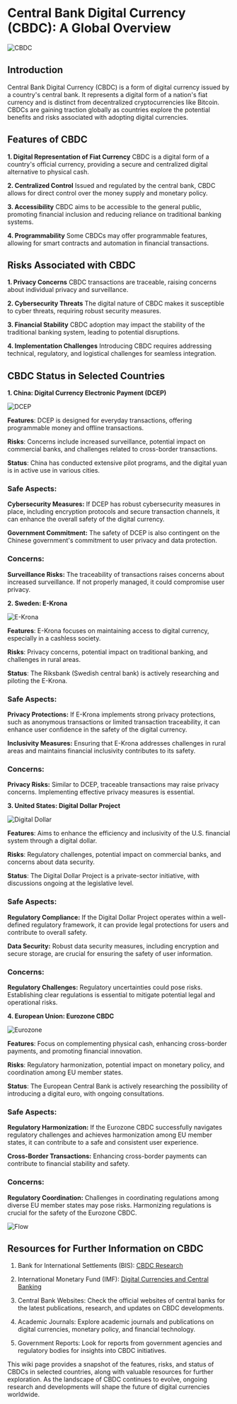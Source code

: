 # Central Bank Digital Currency (CBDC): A Global Overview

![CBDC](https://blogs.worldbank.org/sites/default/files/styles/hero/public/2022-12/cbdc_illustration_hero_image.jpg.webp?itok=fWANE5--)

## Introduction
Central Bank Digital Currency (CBDC) is a form of digital currency issued by a country's central bank. It represents a digital form of a nation's fiat currency and is distinct from decentralized cryptocurrencies like Bitcoin. CBDCs are gaining traction globally as countries explore the potential benefits and risks associated with adopting digital currencies.

## Features of CBDC
__1. Digital Representation of Fiat Currency__
CBDC is a digital form of a country's official currency, providing a secure and centralized digital alternative to physical cash.

__2. Centralized Control__
Issued and regulated by the central bank, CBDC allows for direct control over the money supply and monetary policy.

__3. Accessibility__
CBDC aims to be accessible to the general public, promoting financial inclusion and reducing reliance on traditional banking systems.

__4. Programmability__
Some CBDCs may offer programmable features, allowing for smart contracts and automation in financial transactions.

## Risks Associated with CBDC
__1. Privacy Concerns__
CBDC transactions are traceable, raising concerns about individual privacy and surveillance.

__2. Cybersecurity Threats__
The digital nature of CBDC makes it susceptible to cyber threats, requiring robust security measures.

__3. Financial Stability__
CBDC adoption may impact the stability of the traditional banking system, leading to potential disruptions.

__4. Implementation Challenges__
Introducing CBDC requires addressing technical, regulatory, and logistical challenges for seamless integration.

## CBDC Status in Selected Countries
__1. China: Digital Currency Electronic Payment (DCEP)__

![DCEP](https://forkast.news/wp-content/uploads/2020/08/dcep-featured.jpg)

__Features__: DCEP is designed for everyday transactions, offering programmable money and offline transactions.

__Risks__: Concerns include increased surveillance, potential impact on commercial banks, and challenges related to cross-border transactions.

__Status__: China has conducted extensive pilot programs, and the digital yuan is in active use in various cities.

### Safe Aspects:

__Cybersecurity Measures:__ If DCEP has robust cybersecurity measures in place, including encryption protocols and secure transaction channels, it can enhance the overall safety of the digital currency.

__Government Commitment:__ The safety of DCEP is also contingent on the Chinese government's commitment to user privacy and data protection.

### Concerns:
__Surveillance Risks:__ The traceability of transactions raises concerns about increased surveillance. If not properly managed, it could compromise user privacy.


__2. Sweden: E-Krona__

![E-Krona](https://www.paymentscardsandmobile.com/wp-content/uploads/2018/10/ekrona_logo.png)

__Features__: E-Krona focuses on maintaining access to digital currency, especially in a cashless society.

__Risks__: Privacy concerns, potential impact on traditional banking, and challenges in rural areas.

__Status__: The Riksbank (Swedish central bank) is actively researching and piloting the E-Krona.

### Safe Aspects:

__Privacy Protections:__ If E-Krona implements strong privacy protections, such as anonymous transactions or limited transaction traceability, it can enhance user confidence in the safety of the digital currency.

__Inclusivity Measures:__ Ensuring that E-Krona addresses challenges in rural areas and maintains financial inclusivity contributes to its safety.

### Concerns:

__Privacy Risks:__ Similar to DCEP, traceable transactions may raise privacy concerns. Implementing effective privacy measures is essential.


__3. United States: Digital Dollar Project__

![Digital Dollar](https://www.ledgerinsights.com/wp-content/uploads/2020/03/digital-dollar-CBDC.jpg)

__Features__: Aims to enhance the efficiency and inclusivity of the U.S. financial system through a digital dollar.

__Risks__: Regulatory challenges, potential impact on commercial banks, and concerns about data security.

__Status__: The Digital Dollar Project is a private-sector initiative, with discussions ongoing at the legislative level.

### Safe Aspects:

__Regulatory Compliance:__ If the Digital Dollar Project operates within a well-defined regulatory framework, it can provide legal protections for users and contribute to overall safety.

__Data Security:__ Robust data security measures, including encryption and secure storage, are crucial for ensuring the safety of user information.

### Concerns:

__Regulatory Challenges:__ Regulatory uncertainties could pose risks. Establishing clear regulations is essential to mitigate potential legal and operational risks.

__4. European Union: Eurozone CBDC__

![Eurozone](https://upload.wikimedia.org/wikipedia/commons/c/cb/Logo_European_Central_Bank.svg)

__Features__: Focus on complementing physical cash, enhancing cross-border payments, and promoting financial innovation.

__Risks__: Regulatory harmonization, potential impact on monetary policy, and coordination among EU member states.

__Status__: The European Central Bank is actively researching the possibility of introducing a digital euro, with ongoing consultations.

### Safe Aspects:

__Regulatory Harmonization:__ If the Eurozone CBDC successfully navigates regulatory challenges and achieves harmonization among EU member states, it can contribute to a safe and consistent user experience.

__Cross-Border Transactions:__ Enhancing cross-border payments can contribute to financial stability and safety.

### Concerns:

__Regulatory Coordination:__ Challenges in coordinating regulations among diverse EU member states may pose risks. Harmonizing regulations is crucial for the safety of the Eurozone CBDC.

![Flow](https://blog.digitalasset.com/hubfs/Imported_Blog_Media/futureofCBDC-2.png)

## Resources for Further Information on CBDC
1. Bank for International Settlements (BIS): [CBDC Research](https://www.bis.org/search/index.htm?globalset_q=cbdc)

2. International Monetary Fund (IMF): [Digital Currencies and Central Banking](https://www.imf.org/en/About)

3. Central Bank Websites: Check the official websites of central banks for the latest publications, research, and updates on CBDC developments.

4. Academic Journals: Explore academic journals and publications on digital currencies, monetary policy, and financial technology.

5. Government Reports: Look for reports from government agencies and regulatory bodies for insights into CBDC initiatives.

This wiki page provides a snapshot of the features, risks, and status of CBDCs in selected countries, along with valuable resources for further exploration. As the landscape of CBDC continues to evolve, ongoing research and developments will shape the future of digital currencies worldwide.

